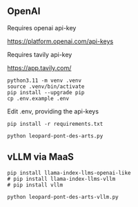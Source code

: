 ## OpenAI
Requires openai api-key

https://platform.openai.com/api-keys

Requires tavily api-key

https://app.tavily.com/

```
python3.11 -m venv .venv
source .venv/bin/activate
pip install --upgrade pip
cp .env.example .env
```

Edit .env, providing the api-keys

```
pip install -r requirements.txt
```

```
python leopard-pont-des-arts.py
```

## vLLM via MaaS

```
pip install llama-index-llms-openai-like
# pip install llama-index-llms-vllm
# pip install vllm
```

```
python leopard-pont-des-arts-vllm.py
```
